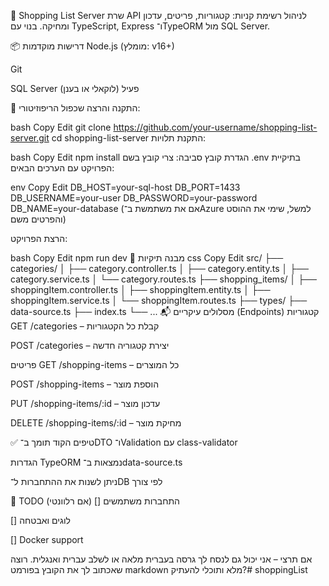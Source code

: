 🛒 Shopping List Server
שרת API לניהול רשימת קניות: קטגוריות, פריטים, עדכון ומחיקה. בנוי עם TypeScript, Express ו־TypeORM מול SQL Server.

📦 דרישות מוקדמות
Node.js (מומלץ: v16+)

Git

SQL Server פעיל (לוקאלי או בענן)

🚀 התקנה והרצה
שכפול הריפוזיטורי:

bash
Copy
Edit
git clone https://github.com/your-username/shopping-list-server.git
cd shopping-list-server
התקנת תלויות:

bash
Copy
Edit
npm install
הגדרת קובץ סביבה:
צרי קובץ בשם .env בתיקיית הפרויקט עם הערכים הבאים:

env
Copy
Edit
DB_HOST=your-sql-host
DB_PORT=1433
DB_USERNAME=your-user
DB_PASSWORD=your-password
DB_NAME=your-database
(אם את משתמשת ב־Azure למשל, שימי את ההוסט והפרטים משם)

הרצת הפרויקט:

bash
Copy
Edit
npm run dev
📁 מבנה תיקיות
css
Copy
Edit
src/
├── categories/
│   ├── category.controller.ts
│   ├── category.entity.ts
│   ├── category.service.ts
│   └── category.routes.ts
├── shopping_items/
│   ├── shoppingItem.controller.ts
│   ├── shoppingItem.entity.ts
│   ├── shoppingItem.service.ts
│   └── shoppingItem.routes.ts
├── types/
├── data-source.ts
├── index.ts
└── ...
📬 מסלולים עיקריים (Endpoints)
קטגוריות
GET /categories – קבלת כל הקטגוריות

POST /categories – יצירת קטגוריה חדשה

פריטים
GET /shopping-items – כל המוצרים

POST /shopping-items – הוספת מוצר

PUT /shopping-items/:id – עדכון מוצר

DELETE /shopping-items/:id – מחיקת מוצר

✅ טיפים
הקוד תומך ב־DTO ו־Validation עם class-validator

הגדרות TypeORM נמצאות ב־data-source.ts

ניתן לשנות את ההתחברות ל־DB לפי צורך

📌 TODO (אם רלוונטי)
[] התחברות משתמשים

[] לוגים ואבטחה

[] Docker support

אם תרצי – אני יכול גם לנסח לך גרסה בעברית מלאה או לשלב עברית ואנגלית.
רוצה שאכתוב לך את הקובץ בפורמט markdown מלא ותוכלי להעתיק?# shoppingList

